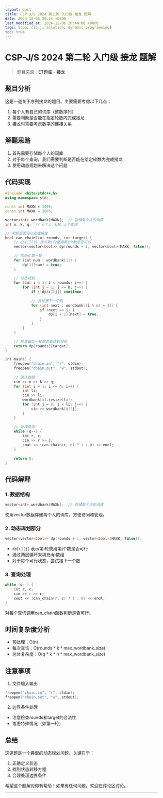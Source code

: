 ```yaml
---
layout: post
title: CSP-J/S 2024 第二轮 入门级 接龙 题解
date: 2024-12-06 20:44 +0800
last_modified_at: 2024-12-06 20:44:00 +0800
tags: [cpp, csp-j, solution, dynamic-programming]
toc: true
---
```



# CSP-J/S 2024 第二轮 入门级 接龙 题解

> 题目来源：[ET题库 - 接龙](https://eternity-sky.github.io/OI/problem.html?id=35)

## 题目分析

这是一道关于序列接龙的题目。主要需要考虑以下几点：
1. 每个人有自己的词库（整数序列）
2. 需要判断是否能在指定轮数内完成接龙
3. 接龙时需要考虑数字的连接关系

## 解题思路

1. 首先需要存储每个人的词库
2. 对于每个查询，我们需要判断是否能在给定轮数内完成接龙
3. 使用动态规划来解决这个问题

## 代码实现

```cpp
#include <bits/stdc++.h>
using namespace std;

const int MAXN = 1005;
const int MAXK = 1005;

vector<int> wordbank[MAXN];  // 存储每个人的词库
int n, k, q;  // n个人，k轮，q个查询

// 判断是否可以完成接龙
bool can_chain(int rounds, int target) {
    // dp[i][j] 表示第i轮使用第j个数是否可行
    vector<vector<bool>> dp(rounds + 1, vector<bool>(MAXK, false));
    
    // 初始化第一轮
    for (int num : wordbank[1]) {
        dp[1][num] = true;
    }
    
    // 动态规划
    for (int i = 1; i < rounds; i++) {
        for (int j = 1; j <= k; j++) {
            if (!dp[i][j]) continue;
            
            // 尝试接下一个数
            for (int next : wordbank[(i % n) + 1]) {
                if (next == j) {
                    dp[i + 1][next] = true;
                }
            }
        }
    }
    
    // 检查最后一轮是否能达到目标
    return dp[rounds][target];
}

int main() {
    freopen("chain.in", "r", stdin);
    freopen("chain.out", "w", stdout);
    
    // 读入数据
    cin >> n >> k >> q;
    for (int i = 1; i <= n; i++) {
        int li;
        cin >> li;
        wordbank[i].resize(li);
        for (int j = 0; j < li; j++) {
            cin >> wordbank[i][j];
        }
    }
    
    // 处理查询
    while (q--) {
        int r, c;
        cin >> r >> c;
        cout << (can_chain(r, c) ? 1 : 0) << endl;
    }
    
    return 0;
}
```

## 代码解释

### 1. 数据结构
```cpp
vector<int> wordbank[MAXN];  // 存储每个人的词库
```
使用vector数组存储每个人的词库，方便访问和管理。

### 2. 动态规划部分
```cpp
vector<vector<bool>> dp(rounds + 1, vector<bool>(MAXK, false));
```
- `dp[i][j]` 表示第i轮使用第j个数是否可行
- 通过两层循环来填充dp数组
- 对于每个可行状态，尝试接下一个数

### 3. 查询处理
```cpp
while (q--) {
    int r, c;
    cin >> r >> c;
    cout << (can_chain(r, c) ? 1 : 0) << endl;
}
```
对每个查询调用can_chain函数判断是否可行。

## 时间复杂度分析

- 预处理：O(n)
- 每次查询：O(rounds * k * max_wordbank_size)
- 总体复杂度：O(q * k * n * max_wordbank_size)

## 注意事项

1. 文件输入输出
```cpp
freopen("chain.in", "r", stdin);
freopen("chain.out", "w", stdout);
```

2. 边界条件处理
- 注意检查rounds和target的合法性
- 考虑特殊情况（如第一轮）

## 总结

这道题是一个典型的动态规划问题，关键在于：
1. 正确定义状态
2. 找到状态转移方程
3. 合理处理边界条件

希望这个题解对你有帮助！如果有任何问题，欢迎在评论区讨论。

---